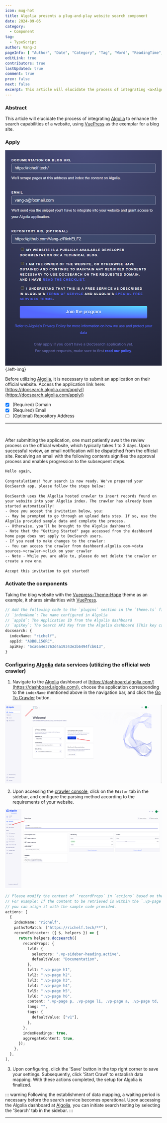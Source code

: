 ```yaml
---
icon: mug-hot
title: Algolia presents a plug-and-play website search component
date: 2024-09-05
category:
  - Component
tag:
  - TypeScript
author: Vang-z
pageInfo: [ "Author", "Date", "Category", "Tag", "Word", "ReadingTime", "PageView" ]
editLink: true
contributors: true
lastUpdated: true
comment: true
prev: false
next: false
excerpt: This article will elucidate the process of integrating <a>Algolia</a> to enhance the search capabilities of a website, using <a>VuePress</a> as the exemplar for a blog site.
---
```


### Abstract

This article will elucidate the process of integrating [Algolia](https://docsearch.algolia.com/apply/) to enhance the search capabilities of a website, using [VuePress](https://vuejs.press/) as the exemplar for a blog site.

### Apply

![Submit an apply to Algolia.](../../../posts/2024-09/assets/images/3_0.png) {.left-img}

Before utilizing [Algolia](https://docsearch.algolia.com/apply/), it is necessary to submit an application on their official website. Access the application link here: [https://docsearch.algolia.com/apply/](https://docsearch.algolia.com/apply/)

- [x] <a>(Required)</a> Domain
- [x] <a>(Required)</a> Email
- [ ] <a>(Optional)</a> Repository Address
---
<br style="clear: both"/>

After submitting the application, one must patiently await the review process on the official website, which typically takes <a>1 to 3 days</a>. Upon successful review, an email notification will be dispatched from the official site. Receiving an email with the following contents signifies the approval process and enables progression to the subsequent steps.

```mail
Hello again,

Congratulations! Your search is now ready. We've prepared your DocSearch app, please follow the steps below:

DocSearch uses the Algolia hosted crawler to insert records found on your website into your Algolia index. The crawler has already been started automatically!
- Once you accept the invitation below, you:
-- May be prompted to go through an upload data step. If so, use the Algolia provided sample data and complete the process.
-- Otherwise, you'll be brought to the Algolia dashboard.
- Note that the "Getting Started" page accessed from the dashboard home page does not apply to DocSearch users.
- If you need to make changes to the crawler:
-- You can access the crawler from dashboard.algolia.com->data sources->crawler->click on your crawler
-- Note - While you are able to, please do not delete the crawler or create a new one.

Accept this invitation to get started!
```

### Activate the components

Taking the blog website with the [Vuepress-Theme-Hope](https://theme-hope.vuejs.press/) theme as an example, it shares similarities with [VuePress](https://vuejs.press/).

```typescript
// Add the following code to the `plugins` section in the `theme.ts` file:
// `indexName`: The name configured in Algolia
// `appId`: The Application ID from the Algolia dashboard
// `apiKey`: The Search API Key from the Algolia dashboard [This key can be publicly used]
docsearch: {
  indexName: "richelf",
  appId: "A8B8L156RC",
  apiKey: "6ca6a4e3763d4a19343e2b6494fcb613",
}

```

### Configuring [Algolia](https://dashboard.algolia.com/) data services (utilizing the official web crawler)

1. Navigate to the [Algolia](https://dashboard.algolia.com/) dashboard at [https://dashboard.algolia.com/](https://dashboard.algolia.com/), choose the application corresponding to the <a>`indexName`</a> mentioned above in the navigation bar, and click the [Go To Crawler](https://crawler.algolia.com/admin/crawlers) button.

![Navigate to Dashboard](../../../posts/2024-09/assets/images/3_1.png)

2. Upon accessing the [crawler console](https://crawler.algolia.com/admin/crawlers/), click on the <a>`Editor`</a> tab in the sidebar, and configure the parsing method according to the requirements of your website.

![Crawler Dashboard](../../../posts/2024-09/assets/images/3_2.png)

```typescript
// Please modify the content of `recordProps` in `actions` based on the `html` structure of your website.
// For example: If the content to be retrieved is within the `.vp-page` class using `p, li, a, td, span` tags,
// you can align it with the sample code provided.
actions: [
  {
    indexName: "richelf",
    pathsToMatch: ["https://richelf.tech/**"],
    recordExtractor: ({ $, helpers }) => {
      return helpers.docsearch({
        recordProps: {
          lvl0: {
            selectors: ".vp-sidebar-heading.active",
            defaultValue: "Documentation",
          },
          lvl1: ".vp-page h1",
          lvl2: ".vp-page h2",
          lvl3: ".vp-page h3",
          lvl4: ".vp-page h4",
          lvl5: ".vp-page h5",
          lvl6: ".vp-page h6",
          content: ".vp-page p, .vp-page li, .vp-page a, .vp-page td, .vp-page span",
          lang: "",
          tags: {
            defaultValue: ["v1"],
          },
        },
        indexHeadings: true,
        aggregateContent: true,
      });
    },
  },
],

```

3. Upon configuring, click the 'Save' button in the top right corner to save your settings. Subsequently, click 'Start Crawl' to establish data mapping. With these actions completed, the setup for Algolia is finalized.

::: warning
Following the establishment of data mapping, a waiting period is necessary before the search service becomes operational. Upon accessing the Algolia dashboard at [Algolia](https://dashboard.algolia.com/), you can initiate search testing by selecting the 'Search' tab in the sidebar.
:::

---

<Sponsor />
